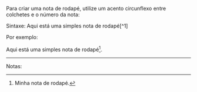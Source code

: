 Para criar uma nota de rodapé, utilize um acento circunflexo entre colchetes e o número da nota:

Sintaxe: Aqui está uma simples nota de rodapé[\^1\]

Por exemplo:   

Aqui está uma simples nota de rodapé[^1]. 
[^1]: Minha nota de rodapé.
---  
Notas:
